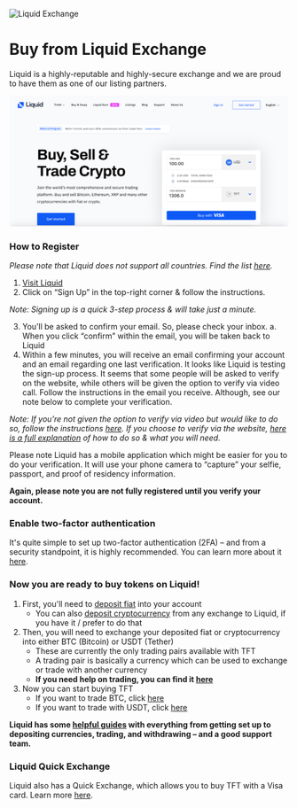 ![Liquid Exchange](https://raw.githubusercontent.com/threefoldfoundation/info_tokens/master/docs/img/liquid.png)

# Buy from Liquid Exchange

Liquid is a highly-reputable and highly-secure exchange and we are proud to have them as one of our listing partners.

![](img/liquidheader.png)

### How to Register
*Please note that Liquid does not support all countries. Find the list [here](https://help.liquid.com/en/articles/2272984-can-i-use-liquid-in-my-country).*

1. [Visit Liquid](https://liquid.com)
2. Click on “Sign Up” in the top-right corner & follow the instructions.

*Note: Signing up is a quick 3-step process & will take just a minute.*

3. You’ll be asked to confirm your email. So, please check your inbox.
  a. When you click “confirm” within the email, you will be taken back to Liquid
4. Within a few minutes, you will receive an email confirming your account and an email regarding one last verification. It looks like Liquid is testing the sign-up process. It seems that some people will be asked to verify on the website, while others will be given the option to verify via video call. Follow the instructions in the email you receive. Although, see our note below to complete your verification.

*Note: If you’re not given the option to verify via video but would like to do so, follow the instructions [here](https://help.liquid.com/en/articles/3104816-video-call-kyc-verification). If you choose to verify via the website, [here is a full explanation](https://help.liquid.com/en/articles/2273305-how-do-i-verify-kyc-my-liquid-account) of how to do so & what you will need.*

Please note Liquid has a mobile application which might be easier for you to do your verification. It will use your phone camera to “capture” your selfie, passport, and proof of residency information.

**Again, please note you are not fully registered until you verify your account.**

### Enable two-factor authentication

It's quite simple to set up two-factor authentication (2FA) – and from a security standpoint, it is highly recommended. You can learn more about it [here](https://help.liquid.com/en/articles/2273273-how-to-set-up-2fa).

### Now you are ready to buy tokens on Liquid!

1. First, you'll need to [deposit fiat](https://help.liquid.com/en/articles/2275495-how-do-i-deposit-fiat) into your account
    - You can also [deposit cryptocurrency](https://help.liquid.com/en/articles/2275493-how-do-i-deposit-crypto) from any exchange to Liquid, if you have it / prefer to do that
2. Then, you will need to exchange your deposited fiat or cryptocurrency into either BTC (Bitcoin) or USDT (Tether)
    - These are currently the only trading pairs available with TFT
    - A trading pair is basically a currency which can be used to exchange or trade with another currency
    - **If you need help on trading, you can find it [here](https://help.liquid.com/en/articles/2275743-how-do-i-make-a-spot-trade)**
3. Now you can start buying TFT
    - If you want to trade BTC, click [here](https://app.liquid.com/exchange/TFTBTC)
    - If you want to trade with USDT, click [here](https://app.liquid.com/exchange/TFTUSDT)

**Liquid has some [helpful guides](https://help.liquid.com/en/collections/1110080-getting-started-with-your-liquid-account) with everything from getting set up to depositing currencies, trading, and withdrawing – and a good support team.**

### Liquid Quick Exchange

Liquid also has a Quick Exchange, which allows you to buy TFT with a Visa card. Learn more [here](tft_liquid_quick_exchange).